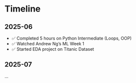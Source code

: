 # Timeline

## 2025-06
- ✅ Completed 5 hours on Python Intermediate (Loops, OOP)
- ✅ Watched Andrew Ng’s ML Week 1
- ✅ Started EDA project on Titanic Dataset

## 2025-07
...
